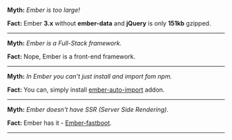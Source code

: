 
__Myth:__ _Ember is too large!_

__Fact:__  Ember __3.x__ without __ember-data__ and __jQuery__ is only __151kb__ gzipped.

---

__Myth:__ _Ember is a Full-Stack framework._

__Fact:__  Nope, Ember is a front-end framework.

---

__Myth:__ _In Ember you can't just install and import fom npm._

__Fact:__  You can, simply install [ember-auto-import](https://github.com/ef4/ember-auto-import) addon.

---

__Myth:__ _Ember doesn't have SSR (Server Side Rendering)._

__Fact:__  Ember has it - [Ember-fastboot](https://www.ember-fastboot.com/).

---

